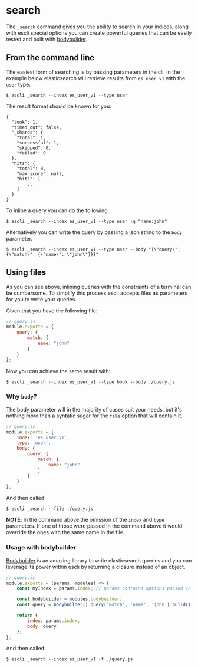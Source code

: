 # search

The `_search` command gives you the ability to search in your indices, along
with escli special options you can create powerful queries that can be easily
tested and built with [bodybuilder](https://github.com/danpaz/bodybuilder).

## From the command line

The easiest form of searching is by passing parameters in the cli. In the
example below elasticsearch will retrieve results from `es_user_v1` with the
`user` type.

```
$ escli _search --index es_user_v1 --type user
```

The result format should be known for you.

```
{
  "took": 1,
  "timed_out": false,
  "_shards": {
    "total": 1,
    "successful": 1,
    "skipped": 0,
    "failed": 0
  },
  "hits": {
    "total": 0,
    "max_score": null,
    "hits": [
        ...
    ]
  }
}
```

To inline a query you can do the following.

```
$ escli _search --index es_user_v1 --type user -q "name:john"
```

Alternatively you can write the query by passing a json string to the `body` parameter.

```
$ escli _search --index es_user_v1 --type user --body "{\"query\": {\"match\": {\"name\": \"john\"}}}"
```

## Using files

As you can see above, inlining queries with the constraints of a terminal can be
cumbersome. To simplify this process escli accepts files as parameters for you
to write your queries.

Given that you have the following file:

```javascript
// query.js
module.exports = {
    query: {
        match: {
            name: "john"
        }
    }
};
```

Now you can achieve the same result with:

```
$ escli _search --index es_user_v1 --type book --body ./query.js
```

### Why `body`?

The body parameter will in the majority of cases suit your needs, but it's
nothing more than a syntatic sugar for the `file` option that will contain it.

```javascript
// query.js
module.exports = {
    index: 'es_user_v1',
    type: 'user',
    body: {
        query: {
            match: {
                name: "john"
            }
        }
    }
};
```

And then called:

```
$ escli _search --file ./query.js
```

__NOTE__: In the command above the omission of the `index` and `type` parameters. If
one of those were passed in the command above it would override the ones with
the same name in the file.


### Usage with bodybuilder

[Bodybuilder](https://github.com/danpaz/bodybuilder) is an amazing library to
write elasticsearch queries and you can leverage its power within escli by
returning a closure instead of an object.

```javascript
// query.js
module.exports = (params, modules) => {
    const myIndex = params.index; // params contains options passed in the command line

    const bodybuilder = modules.bodybuilder;
    const query = bodybuilder().query('match', 'name', 'john').build();

    return {
        index: params.index,
        body: query
    };
};
```

And then called:

```
$ escli _search --index es_user_v1 -f ./query.js
```
